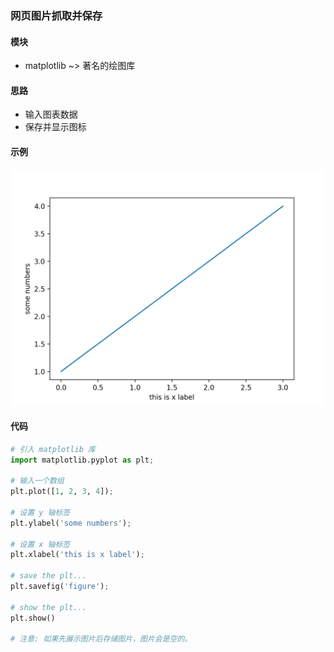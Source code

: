 ### 网页图片抓取并保存

#### 模块
+ matplotlib ~> 著名的绘图库

#### 思路
+ 输入图表数据
+ 保存并显示图标

#### 示例

![line](/assets/images/line.png)

#### 代码

```python
# 引入 matplotlib 库
import matplotlib.pyplot as plt;

# 输入一个数组
plt.plot([1, 2, 3, 4]);

# 设置 y 轴标签
plt.ylabel('some numbers');

# 设置 x 轴标签
plt.xlabel('this is x label');

# save the plt...
plt.savefig('figure');

# show the plt...
plt.show()

# 注意: 如果先展示图片后存储图片，图片会是空的。
```
